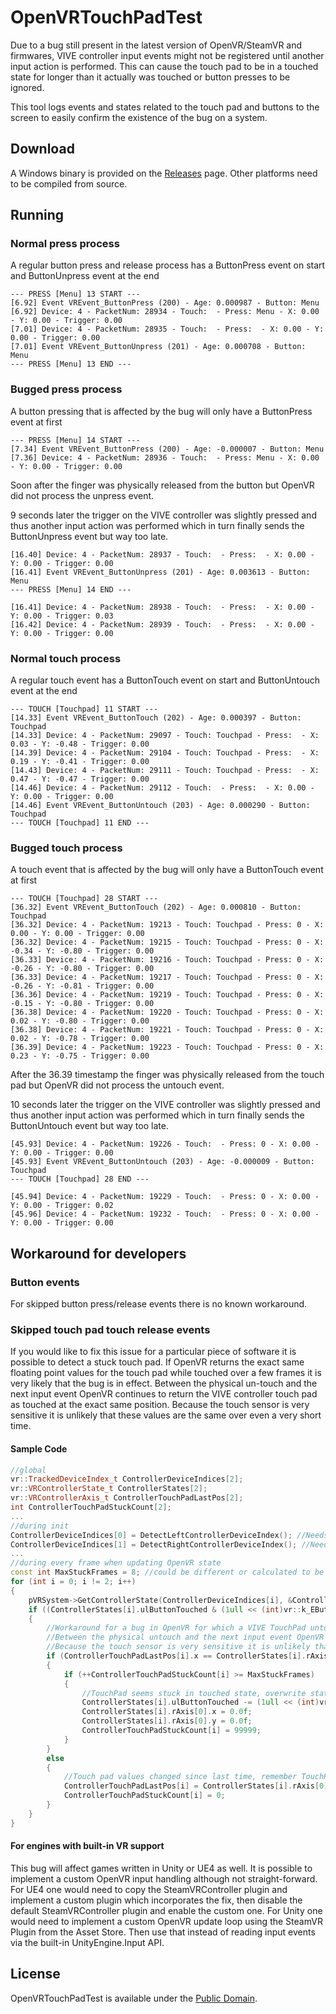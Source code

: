 # OpenVRTouchPadTest

Due to a bug still present in the latest version of OpenVR/SteamVR and firmwares, VIVE controller
input events might not be registered until another input action is performed. This can cause
the touch pad to be in a touched state for longer than it actually was touched or button
presses to be ignored.

This tool logs events and states related to the touch pad and buttons to the screen
to easily confirm the existence of the bug on a system.

## Download
A Windows binary is provided on the [Releases](../../releases) page. 
Other platforms need to be compiled from source.

## Running

### Normal press process
A regular button press and release process has a ButtonPress event on start and ButtonUnpress event at the end
```
--- PRESS [Menu] 13 START ---
[6.92] Event VREvent_ButtonPress (200) - Age: 0.000987 - Button: Menu
[6.92] Device: 4 - PacketNum: 28934 - Touch:  - Press: Menu - X: 0.00 - Y: 0.00 - Trigger: 0.00
[7.01] Device: 4 - PacketNum: 28935 - Touch:  - Press:  - X: 0.00 - Y: 0.00 - Trigger: 0.00
[7.01] Event VREvent_ButtonUnpress (201) - Age: 0.000708 - Button: Menu
--- PRESS [Menu] 13 END ---
```

### Bugged press process
A button pressing that is affected by the bug will only have a ButtonPress event at first
```
--- PRESS [Menu] 14 START ---
[7.34] Event VREvent_ButtonPress (200) - Age: -0.000007 - Button: Menu
[7.36] Device: 4 - PacketNum: 28936 - Touch:  - Press: Menu - X: 0.00 - Y: 0.00 - Trigger: 0.00
```
Soon after the finger was physically released from the button but OpenVR did not process the unpress event.

9 seconds later the trigger on the VIVE controller was slightly pressed and thus another input action was performed
which in turn finally sends the ButtonUnpress event but way too late.
```
[16.40] Device: 4 - PacketNum: 28937 - Touch:  - Press:  - X: 0.00 - Y: 0.00 - Trigger: 0.00
[16.41] Event VREvent_ButtonUnpress (201) - Age: 0.003613 - Button: Menu
--- PRESS [Menu] 14 END ---

[16.41] Device: 4 - PacketNum: 28938 - Touch:  - Press:  - X: 0.00 - Y: 0.00 - Trigger: 0.03
[16.42] Device: 4 - PacketNum: 28939 - Touch:  - Press:  - X: 0.00 - Y: 0.00 - Trigger: 0.00
```

### Normal touch process
A regular touch event has a ButtonTouch event on start and ButtonUntouch event at the end
```
--- TOUCH [Touchpad] 11 START ---
[14.33] Event VREvent_ButtonTouch (202) - Age: 0.000397 - Button: Touchpad
[14.33] Device: 4 - PacketNum: 29097 - Touch: Touchpad - Press:  - X: 0.03 - Y: -0.48 - Trigger: 0.00
[14.39] Device: 4 - PacketNum: 29104 - Touch: Touchpad - Press:  - X: 0.19 - Y: -0.41 - Trigger: 0.00
[14.43] Device: 4 - PacketNum: 29111 - Touch: Touchpad - Press:  - X: 0.47 - Y: -0.47 - Trigger: 0.00
[14.46] Device: 4 - PacketNum: 29112 - Touch:  - Press:  - X: 0.00 - Y: 0.00 - Trigger: 0.00
[14.46] Event VREvent_ButtonUntouch (203) - Age: 0.000290 - Button: Touchpad
--- TOUCH [Touchpad] 11 END ---
```

### Bugged touch process
A touch event that is affected by the bug will only have a ButtonTouch event at first
```
--- TOUCH [Touchpad] 28 START ---
[36.32] Event VREvent_ButtonTouch (202) - Age: 0.000810 - Button: Touchpad
[36.32] Device: 4 - PacketNum: 19213 - Touch: Touchpad - Press: 0 - X: 0.00 - Y: 0.00 - Trigger: 0.00
[36.32] Device: 4 - PacketNum: 19215 - Touch: Touchpad - Press: 0 - X: -0.34 - Y: -0.80 - Trigger: 0.00
[36.33] Device: 4 - PacketNum: 19216 - Touch: Touchpad - Press: 0 - X: -0.26 - Y: -0.80 - Trigger: 0.00
[36.33] Device: 4 - PacketNum: 19217 - Touch: Touchpad - Press: 0 - X: -0.26 - Y: -0.81 - Trigger: 0.00
[36.36] Device: 4 - PacketNum: 19219 - Touch: Touchpad - Press: 0 - X: -0.15 - Y: -0.80 - Trigger: 0.00
[36.38] Device: 4 - PacketNum: 19220 - Touch: Touchpad - Press: 0 - X: 0.02 - Y: -0.80 - Trigger: 0.00
[36.38] Device: 4 - PacketNum: 19221 - Touch: Touchpad - Press: 0 - X: 0.02 - Y: -0.78 - Trigger: 0.00
[36.39] Device: 4 - PacketNum: 19223 - Touch: Touchpad - Press: 0 - X: 0.23 - Y: -0.75 - Trigger: 0.00
```
After the 36.39 timestamp the finger was physically released from the touch pad but OpenVR did not process the untouch event.

10 seconds later the trigger on the VIVE controller was slightly pressed and thus another input action was performed
which in turn finally sends the ButtonUntouch event but way too late.
```
[45.93] Device: 4 - PacketNum: 19226 - Touch:  - Press: 0 - X: 0.00 - Y: 0.00 - Trigger: 0.00
[45.93] Event VREvent_ButtonUntouch (203) - Age: -0.000009 - Button: Touchpad
--- TOUCH [Touchpad] 28 END ---

[45.94] Device: 4 - PacketNum: 19229 - Touch:  - Press: 0 - X: 0.00 - Y: 0.00 - Trigger: 0.02
[45.96] Device: 4 - PacketNum: 19232 - Touch:  - Press: 0 - X: 0.00 - Y: 0.00 - Trigger: 0.00
```

## Workaround for developers

### Button events
For skipped button press/release events there is no known workaround.

### Skipped touch pad touch release events
If you would like to fix this issue for a particular piece of software it is possible
to detect a stuck touch pad. If OpenVR returns the exact same floating point values
for the touch pad while touched over a few frames it is very likely that the bug is
in effect. Between the physical un-touch and the next input event OpenVR continues to
return the VIVE controller touch pad as touched at the exact same position. Because the
touch sensor is very sensitive it is unlikely that these values are the same over even
a very short time.

#### Sample Code
```C++
//global
vr::TrackedDeviceIndex_t ControllerDeviceIndices[2];
vr::VRControllerState_t ControllerStates[2];
vr::VRControllerAxis_t ControllerTouchPadLastPos[2];
int ControllerTouchPadStuckCount[2];
...
//during init
ControllerDeviceIndices[0] = DetectLeftControllerDeviceIndex(); //Needs to be implemented
ControllerDeviceIndices[1] = DetectRightControllerDeviceIndex(); //Needs to be implemented
...
//during every frame when updating OpenVR state
const int MaxStuckFrames = 8; //could be different or calculated to be around 100ms based on framerate
for (int i = 0; i != 2; i++)
{
	pVRSystem->GetControllerState(ControllerDeviceIndices[i], &ControllerStates[i], sizeof(vr::VRControllerState_t));
	if ((ControllerStates[i].ulButtonTouched & (1ull << (int)vr::k_EButton_SteamVR_Touchpad)) != 0)
	{
		//Workaround for a bug in OpenVR for which a VIVE TouchPad untouch action is not registered until the next input event.
		//Between the physical untouch and the next input event OpenVR continues to return the VIVE TouchPad as touched at the exact same position.
		//Because the touch sensor is very sensitive it is unlikely that these values are the same over even a very short time.
		if (ControllerTouchPadLastPos[i].x == ControllerStates[i].rAxis[0].x && ControllerTouchPadLastPos[i].y == ControllerStates[i].rAxis[0].y)
		{
			if (++ControllerTouchPadStuckCount[i] >= MaxStuckFrames)
			{
				//TouchPad seems stuck in touched state, overwrite state as not touching
				ControllerStates[i].ulButtonTouched -= (1ull << (int)vr::k_EButton_SteamVR_Touchpad);
				ControllerStates[i].rAxis[0].x = 0.0f;
				ControllerStates[i].rAxis[0].y = 0.0f;
				ControllerTouchPadStuckCount[i] = 99999;
			}
		}
		else
		{
			//Touch pad values changed since last time, remember TouchPad position and reset stuck count
			ControllerTouchPadLastPos[i] = ControllerStates[i].rAxis[0];
			ControllerTouchPadStuckCount[i] = 0;
		}
	}
}
```

#### For engines with built-in VR support
This bug will affect games written in Unity or UE4 as well. It is possible to implement a custom OpenVR
input handling although not straight-forward. 
For UE4 one would need to copy the SteamVRController plugin and implement a custom plugin which
incorporates the fix, then disable the default SteamVRController plugin and enable the custom one. 
For Unity one would need to implement a custom OpenVR update loop using the SteamVR Plugin from
the Asset Store. Then use that instead of reading input events via the built-in UnityEngine.Input API.

## License
OpenVRTouchPadTest is available under the [Public Domain](https://www.unlicense.org).
